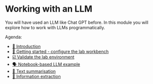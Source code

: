 # Working with an LLM

You will have used an LLM like Chat GPT before. In this module you will explore how to work with LLMs programmatically.

Agenda:

* [🚀 Introduction](1-llm/0-intro.md)
* [👟 Getting started - configure the lab workbench](1-llm/1-getting-started.md)
* [☑️ Validate the lab environment](1-llm/2-validate-environment.md)
* [🗣️ Notebook-based LLM example](1-llm/3-llm-example.md)
* [💬 Text summarisation](1-llm/4-summarisation.md)
* [📃 Information extraction](1-llm/5-information-extraction.md)
